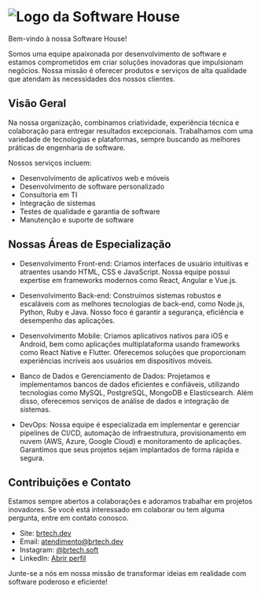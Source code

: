 # ![Logo da Software House](https://brtech.dev/img/logo.png)

Bem-vindo à nossa Software House!

Somos uma equipe apaixonada por desenvolvimento de software e estamos comprometidos em criar soluções inovadoras que impulsionam negócios. Nossa missão é oferecer produtos e serviços de alta qualidade que atendam às necessidades dos nossos clientes.

## Visão Geral

Na nossa organização, combinamos criatividade, experiência técnica e colaboração para entregar resultados excepcionais. Trabalhamos com uma variedade de tecnologias e plataformas, sempre buscando as melhores práticas de engenharia de software.

Nossos serviços incluem:

- Desenvolvimento de aplicativos web e móveis
- Desenvolvimento de software personalizado
- Consultoria em TI
- Integração de sistemas
- Testes de qualidade e garantia de software
- Manutenção e suporte de software

## Nossas Áreas de Especialização

- Desenvolvimento Front-end: Criamos interfaces de usuário intuitivas e atraentes usando HTML, CSS e JavaScript. Nossa equipe possui expertise em frameworks modernos como React, Angular e Vue.js.

- Desenvolvimento Back-end: Construímos sistemas robustos e escaláveis ​​com as melhores tecnologias de back-end, como Node.js, Python, Ruby e Java. Nosso foco é garantir a segurança, eficiência e desempenho das aplicações.

- Desenvolvimento Mobile: Criamos aplicativos nativos para iOS e Android, bem como aplicações multiplataforma usando frameworks como React Native e Flutter. Oferecemos soluções que proporcionam experiências incríveis aos usuários em dispositivos móveis.

- Banco de Dados e Gerenciamento de Dados: Projetamos e implementamos bancos de dados eficientes e confiáveis, utilizando tecnologias como MySQL, PostgreSQL, MongoDB e Elasticsearch. Além disso, oferecemos serviços de análise de dados e integração de sistemas.

- DevOps: Nossa equipe é especializada em implementar e gerenciar pipelines de CI/CD, automação de infraestrutura, provisionamento em nuvem (AWS, Azure, Google Cloud) e monitoramento de aplicações. Garantimos que seus projetos sejam implantados de forma rápida e segura.

## Contribuições e Contato

Estamos sempre abertos a colaborações e adoramos trabalhar em projetos inovadores. Se você está interessado em colaborar ou tem alguma pergunta, entre em contato conosco.

- Site: [brtech.dev](https://www.brtech.dev)
- Email: [atendimento@brtech.dev](mailto:atendimento@brtech.dev)
- Instagram: [@brtech.soft](https://twitter.com/brtech.soft)
- LinkedIn: [Abrir perfil](https://www.linkedin.com/in/brtech-digital-53013126b/)

Junte-se a nós em nossa missão de transformar ideias em realidade com software poderoso e eficiente!
